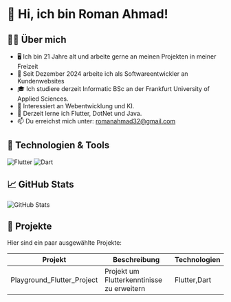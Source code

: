 # 👋 Hi, ich bin Roman Ahmad!

## 👨‍💻 Über mich
- 🖥️ Ich bin 21 Jahre alt und arbeite gerne an meinen Projekten in meiner Freizeit
- 💼 Seit Dezember 2024 arbeite ich als Softwareentwickler an Kundenwebsites
- 🎓 Ich studiere derzeit Informatic BSc an der Frankfurt University of Applied Sciences.
- 🤖 Interessiert an Webentwicklung und KI.
- 🌱 Derzeit lerne ich Flutter, DotNet und Java.
- 📫 Du erreichst mich unter: romanahmad32@gmail.com

## 🔧 Technologien & Tools
![Flutter](https://img.shields.io/badge/Flutter-02569B?style=for-the-badge&logo=flutter&logoColor=white)
![Dart](https://img.shields.io/badge/Dart-0175C2?style=for-the-badge&logo=dart&logoColor=white)

## 📈 GitHub Stats
![GitHub Stats](https://github-readme-stats.vercel.app/api?username=Romanahmad32&show_icons=true&theme=github_dark)

## 📂 Projekte
Hier sind ein paar ausgewählte Projekte:

| Projekt | Beschreibung | Technologien |
|--------|--------------|---------------|
| Playground_Flutter_Project | Projekt um Flutterkenntinisse zu erweitern | Flutter,Dart |
